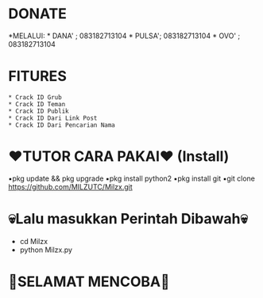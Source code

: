 # DONATE

 *MELALUI: * DANA' ; 083182713104
           * PULSA'; 083182713104
           *  OVO'  ; 083182713104



# FITURES
  ```
* Crack ID Grub
* Crack ID Teman
* Crack ID Publik
* Crack ID Dari Link Post
* Crack ID Dari Pencarian Nama
```

# ❤TUTOR CARA PAKAI❤ (Install)
  ▪pkg update && pkg upgrade
  ▪pkg install python2
  ▪pkg install git
  ▪git clone https://github.com/MILZUTC/Milzx.git

# 💀Lalu masukkan Perintah Dibawah💀

  * cd Milzx
  * python Milzx.py

# 💓SELAMAT MENCOBA💓

